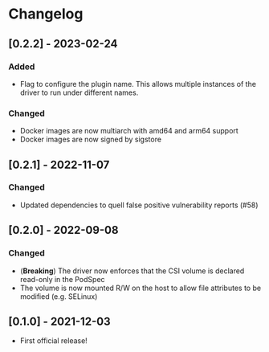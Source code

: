 # Changelog

## [0.2.2] - 2023-02-24

### Added

- Flag to configure the plugin name. This allows multiple instances of the
  driver to run under different names.

### Changed

- Docker images are now multiarch with amd64 and arm64 support
- Docker images are now signed by sigstore

## [0.2.1] - 2022-11-07

### Changed

- Updated dependencies to quell false positive vulnerability reports (#58)

## [0.2.0] - 2022-09-08

### Changed

- (**Breaking**) The driver now enforces that the CSI volume is declared read-only in the PodSpec
- The volume is now mounted R/W on the host to allow file attributes to be modified (e.g. SELinux)

## [0.1.0] - 2021-12-03

- First official release!
